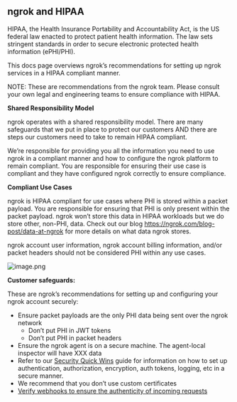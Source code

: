 ## ngrok and HIPAA

HIPAA, the Health Insurance Portability and Accountability Act, is the US federal law enacted to protect patient health information. The law sets stringent standards in order to secure electronic protected health information (ePHI/PHI).

This docs page overviews ngrok’s recommendations for setting up ngrok services in a HIPAA compliant manner.

NOTE: These are recommendations from the ngrok team. Please consult your own legal and engineering teams to ensure compliance with HIPAA.

**Shared Responsibility Model**

ngrok operates with a shared responsibility model. There are many safeguards that we put in place to protect our customers AND there are steps our customers need to take to remain HIPAA compliant.

We’re responsible for providing you all the information you need to use ngrok in a compliant manner and how to configure the ngrok platform to remain compliant. You are responsible for ensuring their use case is compliant and they have configured ngrok correctly to ensure compliance.

**Compliant Use Cases**

ngrok is HIPAA compliant for use cases where PHI is stored within a packet payload. You are responsible for ensuring that PHI is only present within the packet payload. ngrok won’t store this data in HIPAA workloads but we do store other, non-PHI, data. Check out our blog https://ngrok.com/blog-post/data-at-ngrok for more details on what data ngrok stores.

ngrok account user information, ngrok account billing information, and/or packet headers should not be considered PHI within any use cases.

![image.png](https://prod-files-secure.s3.us-west-2.amazonaws.com/1db10b3c-e30d-41ad-aae9-d7ebbdd3adef/5bc47525-a118-4a74-b4a6-000322bf3cd4/image.png)

**Customer safeguards:**

These are ngrok’s recommendations for setting up and configuring your ngrok account securely:

- Ensure packet payloads are the only PHI data being sent over the ngrok network
  - Don’t put PHI in JWT tokens
  - Don’t put PHI in packet headers
- Ensure the ngrok agent is on a secure machine. The agent-local inspector will have XXX data
- Refer to our [Security Quick Wins](https://ngrok.com/docs/guides/security-dev-productivity/securing-your-tunnels/) guide for information on how to set up authentication, authorization, encryption, auth tokens, logging, etc in a secure manner.
- We recommend that you don’t use custom certificates
- [Verify webhooks to ensure the authenticity of incoming requests](https://ngrok.com/docs/traffic-policy/actions/verify-webhook/)

